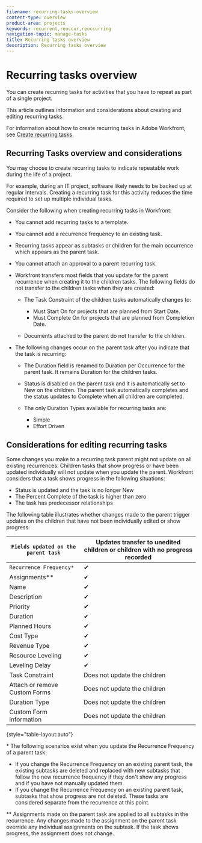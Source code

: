 ```yaml
---
filename: recurring-tasks-overview
content-type: overview
product-area: projects
keywords: recurrent,reoccur,reoccurring
navigation-topic: manage-tasks
title: Recurring tasks overview
description: Recurring tasks overview
---
```


# Recurring tasks overview

<!--
<div data-mc-conditions="QuicksilverOrClassic.Draft mode">
<p>(NOTE: DO NOT DO NOT EDIT OR CHANGE!!! linked to the NWE UI, this is not linked to classic - direct links:</p>
<p>https://one.workfront.com/s/csh?context=2288&pubname=workfront-classic</p>
<p>https://one.workfront.com/s/csh?context=2288&pubname=the-new-workfront-experience >> this)</p>
</div>
-->

You can create recurring tasks for activities that you have to repeat as part of a single project.

This article outlines information and considerations about creating and editing recurring tasks.

For information about how to create recurring tasks in Adobe Workfront, see [Create recurring tasks](../../../manage-work/tasks/create-tasks/create-recurring-tasks.md).

## Recurring Tasks overview and considerations

You may choose to create recurring tasks to indicate repeatable work during the life of a project.

For example, during an IT project, software likely needs to be backed up at regular intervals. Creating a recurring task for this activity reduces the time required to set up multiple individual tasks.

Consider the following when creating recurring tasks in Workfront:

* You cannot add recurring tasks to a template. 
* You cannot add a recurrence frequency to an existing task. 
* Recurring tasks appear as subtasks or children for the main occurrence which appears as the parent task. 
* You cannot attach an approval to a parent recurring task. 
* Workfront transfers most fields that you update for the parent recurrence when creating it to the children tasks.&nbsp;The following fields do not transfer to the children tasks when they are created:

   * The Task Constraint of the children tasks automatically changes to:

      * Must Start On for projects that are planned from Start Date. 
      * Must Complete On for projects that are planned from Completion Date.

   * Documents attached to the parent do not transfer to the children.

* The following changes occur on the parent task after you indicate that the task is recurring:

   * The Duration field is renamed to Duration per Occurrence for the parent task. It remains Duration for the children tasks. 
   * Status is disabled on the parent task and it is automatically set to New on the children. The parent task automatically completes and the status updates to&nbsp;Complete when all children are completed. 
   * The only Duration Types available for recurring tasks are:

      * Simple
      * Effort Driven

## Considerations for editing recurring tasks

Some changes you make to a recurring task parent might not update on all existing recurrences. Children tasks that show progress or have been updated individually will not update when you update the parent. Workfront considers that a task shows progress in the following situations:

* Status is updated and the task is no longer New
* The Percent Complete of the task is higher than zero
* The task has predecessor relationships

The following table illustrates whether changes made to the parent trigger updates on the children that have not been individually edited or show progress:

| ```Fields updated on the parent task```  |Updates transfer to unedited children or children with no progress recorded |
|---|---|
| ```Recurrence Frequency*```  |✔ |
| Assignments&#42;&#42; | ✔ |
| Name | ✔ |
| Description | ✔ |
| Priority | ✔ |
| Duration | ✔ |
| Planned Hours | ✔ |
| Cost Type | ✔ |
| Revenue&nbsp;Type | ✔ |
| Resource Leveling | ✔ |
| Leveling Delay | ✔ |
| Task&nbsp;Constraint |Does not update the children |
| Attach or remove Custom&nbsp;Forms |Does not update the children |
| Duration&nbsp;Type |Does not update the children |
| Custom&nbsp;Form information |Does not update the children |

{style="table-layout:auto"}

&#42; The following scenarios exist when you update the&nbsp;Recurrence Frequency of a parent task:

* If you change the Recurrence Frequency on an existing parent task, the existing subtasks are deleted and replaced with new subtasks that follow the new recurrence frequency if they don't show any progress and if you have not manually updated them. 
* If you change the Recurrence Frequency on an existing parent task, subtasks that show progress are not deleted. These tasks are considered separate from the recurrence at this point.

&#42;&#42; Assignments made on the parent task are applied to all subtasks in the recurrence. Any changes made to the assignment on the parent task override any individual assignments on the subtask. If the task shows progress, the assignment does not change.

&nbsp;
